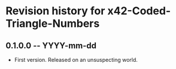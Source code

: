 # Revision history for x42-Coded-Triangle-Numbers

## 0.1.0.0 -- YYYY-mm-dd

* First version. Released on an unsuspecting world.
